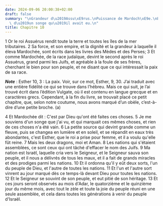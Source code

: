 ```yaml
---
date: 2024-09-06 20:00:38+02:00
draft: false
summary: "\nGrandeur d\u2019Assu\xE9rus.\nPuissance de Mardoch\xE9e.\nExplication\
  \ d\u2019un songe qu\u2019il avait eu.\n"
title: Chapitre 10
---
```





1 Or le roi Assuérus rendit toute la terre et toutes les îles de la mer tributaires. 2 Sa force, et son empire, et la dignité et la grandeur à laquelle il éleva Mardochée, sont écrits dans les livres des Mèdes et des Perses; 3 Et comme Mardochée, de la race judaïque, devint le second après le roi Assuérus, grand parmi les Juifs, et agréable à la foule de ses frères, cherchant le bien pour son peuple, et ne disant que ce qui intéressait la paix de sa race.

***Note*** :  Esther 10, 3 : La paix. Voir, sur ce mot, Esther, 9, 30. J’ai traduit avec une entière fidélité ce qui se trouve dans l’hébreu. Mais ce qui suit, je l’ai trouvé écrit dans l’édition Vulgate, où il est contenu en langue grecque et en caractères grecs. Cependant, à la fin du livre, se trouvait placé ce petit chapitre, que, selon notre coutume, nous avons marqué d’un obèle, c’est-à-dire d’une petite broche. (a)


4 Et Mardochée dit : C'est par Dieu qu'ont été faites ces choses. 5 Je me souviens d'un songe que j'ai vu, et qui marquait ces mêmes choses, et rien de ces choses n'a été vain. 6 La petite source qui devint grande comme un fleuve, puis se changea en lumière et en soleil, et se répandit en eaux très abondantes, c'est Esther, que le roi a prise pour femme, et il a voulu qu'elle fût reine. 7 Mais les deux dragons, moi et Aman. 8 Les nations qui s'étaient assemblées, ce sont ceux qui ont tâché d'effacer le nom des Juifs. 9 Ma nation est Israël, laquelle cria vers le Seigneur, et le Seigneur sauva son peuple, et il nous a délivrés de tous les maux, et il a fait de grands miracles et des prodiges parmi les nations. 10 Et il ordonna qu'il y eût deux sorts, l'un du peuple de Dieu, et l'autre de toutes les nations. 11 Et l'un et l'autre sort vinrent au jour marqué dès ce temps-là devant Dieu pour toutes les nations. 12 Et le Seigneur se souvint de son peuple, et eut pitié de son héritage. 13 Et ces jours seront observés au
mois d'Adar, le quatorzième et le quinzième jour du même mois, avec tout le zèle et toute la joie du peuple réuni en une seule assemblée, et cela dans toutes les générations à venir du peuple d'Israël.

